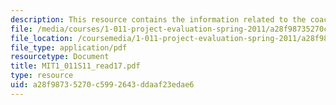 ```yaml
---
description: This resource contains the information related to the coach Belichick.
file: /media/courses/1-011-project-evaluation-spring-2011/a28f98735270c5992643ddaaf23edae6_MIT1_011S11_read17.pdf
file_location: /coursemedia/1-011-project-evaluation-spring-2011/a28f98735270c5992643ddaaf23edae6_MIT1_011S11_read17.pdf
file_type: application/pdf
resourcetype: Document
title: MIT1_011S11_read17.pdf
type: resource
uid: a28f9873-5270-c599-2643-ddaaf23edae6
---
```

